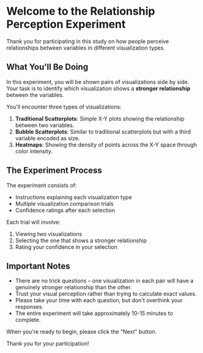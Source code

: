 # Welcome to the Relationship Perception Experiment

Thank you for participating in this study on how people perceive relationships between variables in different visualization types.

## What You'll Be Doing

In this experiment, you will be shown pairs of visualizations side by side. Your task is to identify which visualization shows a **stronger relationship** between the variables.

You'll encounter three types of visualizations:

1. **Traditional Scatterplots**: Simple X-Y plots showing the relationship between two variables.
2. **Bubble Scatterplots**: Similar to traditional scatterplots but with a third variable encoded as size.
3. **Heatmaps**: Showing the density of points across the X-Y space through color intensity.

## The Experiment Process

The experiment consists of:
- Instructions explaining each visualization type
- Multiple visualization comparison trials
- Confidence ratings after each selection

Each trial will involve:
1. Viewing two visualizations
2. Selecting the one that shows a stronger relationship
3. Rating your confidence in your selection

## Important Notes

- There are no trick questions – one visualization in each pair will have a genuinely stronger relationship than the other.
- Trust your visual perception rather than trying to calculate exact values.
- Please take your time with each question, but don't overthink your responses.
- The entire experiment will take approximately 10-15 minutes to complete.

When you're ready to begin, please click the "Next" button.

Thank you for your participation!